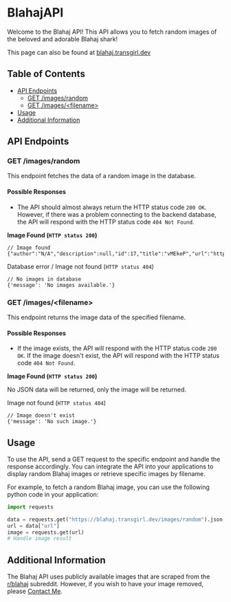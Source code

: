 # BlahajAPI

Welcome to the Blahaj API! This API allows you to fetch random images of the beloved and adorable Blahaj shark!

This page can also be found at [blahaj.transgirl.dev](https://blahaj.transgirl.dev)

## Table of Contents

- [API Endpoints](#api-endpoints)
  - [GET /images/random](#get-imagesrandom)
  - [GET /images/&lt;filename&gt;](#get-imagesfilename)
- [Usage](#usage)
- [Additional Information](#additional-information)

## API Endpoints

### GET /images/random

This endpoint fetches the data of a random image in the database.

#### Possible Responses

- The API should almost always return the HTTP status code `200 OK`. However, if there was a problem connecting to the backend database, the API will respond with the HTTP status code `404 Not Found`.

**Image Found (`HTTP status 200`)**

```
// Image found
{"author":"N/A","description":null,"id":17,"title":"vMEkeP","url":"https://blahaj.transgirl.dev/images/vMEkeP"}
```

Database error / Image not found (`HTTP status 404`)

```
// No images in database
{'message': 'No images available.'}
```

### GET /images/&lt;filename&gt;

This endpoint returns the image data of the specified filename.

#### Possible Responses

- If the image exists, the API will respond with the HTTP status code `200 OK`. If the image doesn't exist, the API will respond with the HTTP status code `404 Not Found`.

**Image Found (`HTTP status 200`)**

No JSON data will be returned, only the image will be returned.

Image not found (`HTTP status 404`)

```
// Image doesn't exist
{'message': 'No such image.'}
```

## Usage

To use the API, send a GET request to the specific endpoint and handle the response accordingly. You can integrate the API into your applications to display random Blahaj images or retrieve specific images by filename.

For example, to fetch a random Blahaj image, you can use the following python code in your application:

```python
import requests

data = requests.get("https://blahaj.transgirl.dev/images/random").json()
url = data["url"]
image = requests.get(url)
# Handle image result
```

## Additional Information

The Blahaj API uses publicly available images that are scraped from the [r/blahaj](https://www.reddit.com/r/blahaj) subreddit. However, if you wish to have your image removed, please [Contact Me](https://transgirl.dev/contact).